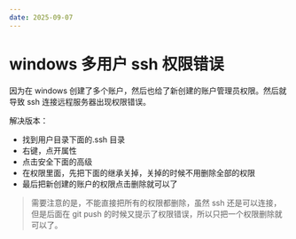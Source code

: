 ```yaml
---
date: 2025-09-07
---
```

# windows 多用户 ssh 权限错误

因为在 windows 创建了多个账户，然后也给了新创建的账户管理员权限。然后就导致 ssh 连接远程服务器出现权限错误。

解决版本：

- 找到用户目录下面的.ssh 目录
- 右键，点开属性
- 点击安全下面的高级
- 在权限里面，先把下面的继承关掉，关掉的时候不用删除全部的权限
- 最后把新创建的账户的权限点击删除就可以了

> 需要注意的是，不能直接把所有的权限都删除，虽然 ssh 还是可以连接，但是后面在 git push 的时候又提示了权限错误，所以只把一个权限删除就可以了。
